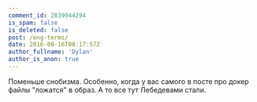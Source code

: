 ```yaml
---
comment_id: 2839944294
is_spam: false
is_deleted: false
post: /eng-terms/
date: 2016-08-16T08:17:57Z
author_fullname: 'Dylan'
author_is_anon: true
---
```


<p>Поменьше снобизма. Особенно, когда у вас самого в посте про докер файлы "ложатся" в образ. А то все тут Лебедевами стали.</p>
